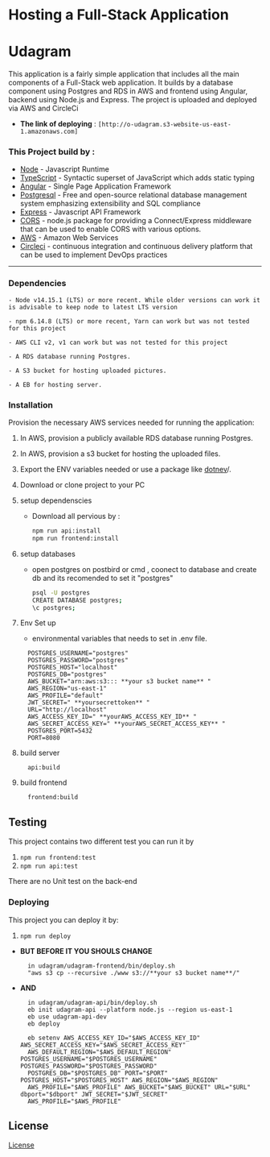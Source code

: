 # Hosting a Full-Stack Application

# Udagram
This application is a fairly simple application that includes all the main components of a Full-Stack web application.
It builds by a database component using Postgres and RDS in AWS and frontend using Angular, backend using Node.js and Express.
The project is uploaded and deployed via AWS and CircleCi
- **The link of deploying** : ```[http://o-udagram.s3-website-us-east-1.amazonaws.com]```


### **This Project build by :**
- [Node](https://nodejs.org) - Javascript Runtime
- [TypeScript](https://www.typescriptlang.org/) -  Syntactic superset of JavaScript which adds static typing
- [Angular](https://angular.io/) - Single Page Application Framework
- [Postgresql](https://www.postgresql.org/) - Free and open-source relational database management system emphasizing extensibility and SQL compliance
- [Express](https://expressjs.com/) - Javascript API Framework
- [CORS](https://www.npmjs.com/package/cors) - node.js package for providing a Connect/Express middleware that can be used to enable CORS with various options.
- [AWS](https://aws.amazon.com/) - Amazon Web Services
- [Circleci](https://circleci.com/) - continuous integration and continuous delivery platform that can be used to implement DevOps practices
---


### Dependencies

```
- Node v14.15.1 (LTS) or more recent. While older versions can work it is advisable to keep node to latest LTS version

- npm 6.14.8 (LTS) or more recent, Yarn can work but was not tested for this project

- AWS CLI v2, v1 can work but was not tested for this project

- A RDS database running Postgres.

- A S3 bucket for hosting uploaded pictures.

- A EB for hosting server.

```

### Installation

Provision the necessary AWS services needed for running the application:

1. In AWS, provision a publicly available RDS database running Postgres.
1. In AWS, provision a s3 bucket for hosting the uploaded files.
1. Export the ENV variables needed or use a package like [dotnev](https://www.npmjs.com/package/dotenv)/.
1. Download or clone project to your PC

2. setup dependenscies
   - Download all pervious by :

     ```bash
     npm run api:install
     npm run frontend:install
     ```

3. setup databases

   - open postgres on postbird or cmd , coonect to database and create db and its recomended to set it "postgres"

     ```bash
     psql -U postgres
     CREATE DATABASE postgres;
     \c postgres;
     ```

4. Env Set up

   - environmental variables that needs to set in .env file.

    ```
      POSTGRES_USERNAME="postgres"
      POSTGRES_PASSWORD="postgres"
      POSTGRES_HOST="localhost"
      POSTGRES_DB="postgres"
      AWS_BUCKET="arn:aws:s3::: **your s3 bucket name** "
      AWS_REGION="us-east-1"
      AWS_PROFILE="default"
      JWT_SECRET=" **yoursecrettoken** "
      URL="http://localhost"
      AWS_ACCESS_KEY_ID=" **yourAWS_ACCESS_KEY_ID** "
      AWS_SECRET_ACCESS_KEY=" **yourAWS_SECRET_ACCESS_KEY** "
      POSTGRES_PORT=5432
      PORT=8080
    ```

6. build server

   ```
     api:build
   ```
7. build frontend

   ```
     frontend:build
   ```

## Testing

This project contains two different test you can run it by 

1. `npm run frontend:test`
2. `npm run api:test`

There are no Unit test on the back-end

### Deploying

This project you can deploy it by: 
1. `npm run deploy`

- **BUT BEFORE IT YOU SHOULS CHANGE**
   ```
     in udagram/udagram-frontend/bin/deploy.sh
     "aws s3 cp --recursive ./www s3://**your s3 bucket name**/"
   ```

- **AND**

   ```
     in udagram/udagram-api/bin/deploy.sh
     eb init udagram-api --platform node.js --region us-east-1
     eb use udagram-api-dev
     eb deploy

     eb setenv AWS_ACCESS_KEY_ID="$AWS_ACCESS_KEY_ID" AWS_SECRET_ACCESS_KEY="$AWS_SECRET_ACCESS_KEY"
     AWS_DEFAULT_REGION="$AWS_DEFAULT_REGION" POSTGRES_USERNAME="$POSTGRES_USERNAME" POSTGRES_PASSWORD="$POSTGRES_PASSWORD"
     POSTGRES_DB="$POSTGRES_DB" PORT="$PORT" POSTGRES_HOST="$POSTGRES_HOST" AWS_REGION="$AWS_REGION" 
     AWS_PROFILE="$AWS_PROFILE" AWS_BUCKET="$AWS_BUCKET" URL="$URL" dbport="$dbport" JWT_SECRET="$JWT_SECRET" 
     AWS_PROFILE="$AWS_PROFILE"
 
   ```


## License

[License](LICENSE.txt)
